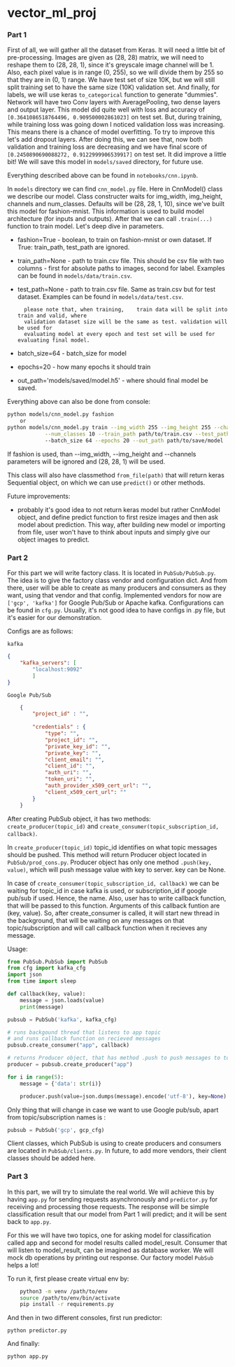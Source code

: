# vector_ml_proj
### Part 1

First of all, we will gather all the dataset from Keras. It will need a little bit of pre-processing. 
Images are given as (28, 28) matrix, we will need to reshape them to (28, 28, 1), since it's greyscale image channel will be 1. Also, each pixel value is in range (0, 255), so we will divide them by 255 so that they are in (0, 1) range. We have test set of size 10K, but we will still split training set to have the same size (10K) validation set. And finally, for labels, we will use keras `to_categorical` function to generate "dummies".
Network will have two Conv layers with AveragePooling, two dense layers and output layer. This model did quite well with loss and accuracy of `[0.3641086518764496, 0.909500002861023]` on test set. But, during training, while training loss was going down I noticed validation loss was increasing. This means there is a chance of model overfitting. To try to improve this let's add dropout layers. After doing this, we can see that, now both validation and training loss are decreasing and we have final score of `[0.2450890690088272, 0.9122999906539917]` on test set. It did improve a little bit! We will save this model in `models/saved` directory, for future use.

Everything described above can be found in `notebooks/cnn.ipynb`.

In `models` directory we can find `cnn_model.py` file. Here in CnnModel() class we describe our model. Class constructer waits for img_width, img_height, channels and num_classes. Defaults will be (28, 28, 1, 10), since we've built this model for fashion-mnist.
This information is used to build model architecture (for inputs and outputs). After that we can call `.train(...)` function to train model. Let's deep dive in parameters.

- fashion=True - boolean, to train on fashion-mnist or own dataset. If True: train_path, test_path are ignored.
- train_path=None - path to train.csv file. This should be csv file with two columns - first for absolute paths to images, second for label.  Examples can be found in `models/data/train.csv`.
- test_path=None - path to train.csv file. Same as train.csv but for test dataset. Examples can be found in `models/data/test.csv`.

        please note that, when training,    train data will be split into train and valid, where 
        validation dataset size will be the same as test. validation will be used for 
        evaluating model at every epoch and test set will be used for evaluating final model.

- batch_size=64 - batch_size for model
- epochs=20 - how many epochs it should train
- out_path='models/saved/model.h5' - where should final model be saved.

Everything above can also be done from console:

```bash
python models/cnn_model.py fashion
    or
python models/cnn_model.py train --img_width 255 --img_height 255 --channels 3 \
            --num_classes 10 --train_path path/to/train.csv --test_path path/to/test.csv \ 
            --batch_size 64 --epochs 20 --out_path path/to/save/model
```

If fashion is used, than --img_width, --img_height and --channels parameters will be ignored and (28, 28, 1) will be used.

This class will also have classmethod `from_file(path)` that will return keras Sequential object, on which we can use `predict()` or other methods.

Future improvements:
- probably it's good idea to not return keras model but rather CnnModel object, and define predict function to first resize images and then ask model about prediction. This way, after building new model or importing from file, user won't have to think about inputs and simply give our object images to predict.

### Part 2

For this part we will write factory class. It is located in `PubSub/PubSub.py`. The idea is to give the factory class vendor and configuration dict. And from there, user will be able to create as many producers and consumers as they want, using that vendor and that config. Implemented vendors for now are `['gcp', 'kafka']` for Google Pub/Sub or Apache kafka. Configurations can be found in `cfg.py`. Usually, it's not good idea to have configs in .py file, but it's easier for our demonstration.

Configs are as follows:

`kafka`
```json
{
    "kafka_servers": [
        "localhost:9092"
        ]
}
```

`Google Pub/Sub`
```json
    {
        "project_id" : "",
    
        "credentials" : {
            "type": "",
            "project_id": "",
            "private_key_id": "",
            "private_key": "",
            "client_email": "",
            "client_id": "",
            "auth_uri": "",
            "token_uri": "",
            "auth_provider_x509_cert_url": "",
            "client_x509_cert_url": ""
        }
    }
```

After creating PubSub object, it has two methods: `create_producer(topic_id)` and `create_consumer(topic_subscription_id, callback)`. 

In `create_producer(topic_id)` topic_id identifies on what topic messages should be pushed. This method will return Producer object located in `PubSub/prod_cons.py`. Producer object has only one method `.push(key, value)`, which  will push message value with key to server. key can be None.

In case of `create_consumer(topic_subscription_id, callback)` we can be waiting for topic_id in case kafka is used, or subscription_id if google pub/sub if used. Hence, the name. Also, user has to write callback function, that will be passed to this function. Arguments of this callback funtion are (key, value). So, after create_consumer is called, it will start new thread in the background, that will be waiting on any messages on that topic/subscription and will call callback function when it recieves any message.

Usage:
```python
from PubSub.PubSub import PubSub
from cfg import kafka_cfg
import json
from time import sleep

def callback(key, value):
    message = json.loads(value)
    print(message)

pubsub = PubSub('kafka', kafka_cfg)

# runs backgound thread that listens to app topic 
# and runs callback function on recieved messages
pubsub.create_consumer("app", callback)

# returns Producer object, that has method .push to push messages to topic app
producer = pubsub.create_producer("app")

for i in range(5):
    message = {'data': str(i)}

    producer.push(value=json.dumps(message).encode('utf-8'), key=None)
```

Only thing that will change in case we want to use Google pub/sub, apart from topic/subscription names is :
```python
pubsub = PubSub('gcp', gcp_cfg)
```

Client classes, which PubSub is using to create producers and consumers are located in `PubSub/clients.py`. In future, to add more vendors, their client classes should be added here.

### Part 3

In this part, we will try to simulate the real world. We will achieve this by having `app.py` for sending requests asynchronously and `predictor.py` for receiving and processing those requests. The response will be simple classification result that our model from Part 1 will predict; and it will be sent back to `app.py`.

For this we will have two topics, one for asking model for classification called app and second for model results called model_result. Consumer that will listen to model_result, can be imagined as database worker. We will mock db operations by printing out response. Our factory model `PubSub` helps a lot!

To run it, first please create virtual env by:

```bash
    python3 -m venv /path/to/env
    source /path/to/env/bin/activate
    pip install -r requirements.py
```
    
And then in two different consoles, first run predictor:
    
    python predictor.py

And finally:
```bash
python app.py
```